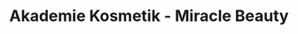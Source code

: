 ---
title: "Akademie Kosmetik - Miracle Beauty"
url: /hamburg/akademie-kosmetik-miracle-beauty/
shop: Kosmetik
---